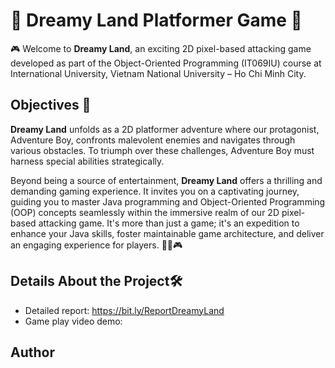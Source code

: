 # 🌈 Dreamy Land Platformer Game 🚀

🎮 Welcome to **Dreamy Land**, an exciting 2D pixel-based attacking game developed as part of the Object-Oriented Programming (IT069IU) course at International University, 
Vietnam National University – Ho Chi Minh City.

## **Objectives** 🚀

**Dreamy Land** unfolds as a 2D platformer adventure where our protagonist, Adventure Boy, confronts malevolent enemies and navigates through various obstacles. 
To triumph over these challenges, Adventure Boy must harness special abilities strategically.

Beyond being a source of entertainment, **Dreamy Land** offers a thrilling and demanding gaming experience. It invites you on a captivating journey, 
guiding you to master Java programming and Object-Oriented Programming (OOP) concepts seamlessly within the immersive realm of our 2D pixel-based attacking game. 
It's more than just a game; it's an expedition to enhance your Java skills, foster maintainable game architecture, and deliver an engaging experience for players. 🌟🚀🎮

## **Details About the Project**🛠️

- Detailed report: https://bit.ly/ReportDreamyLand
- Game play video demo:

## Author
